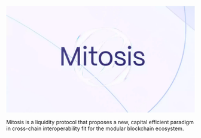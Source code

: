 ![](mitosis-landing-720.webp)

Mitosis is a liquidity protocol that proposes a new, capital efficient paradigm in cross-chain interoperability fit for the modular blockchain ecosystem.
